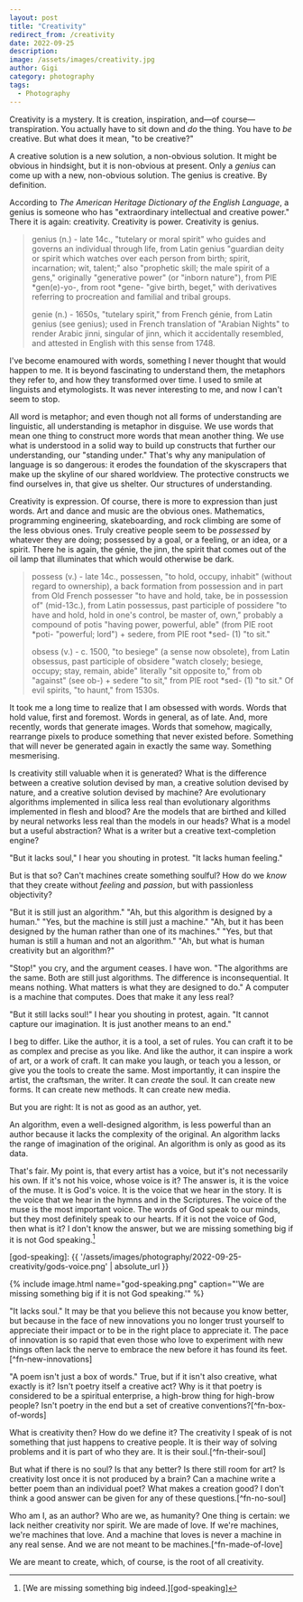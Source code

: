 ```yaml
---
layout: post
title: "Creativity"
redirect_from: /creativity
date: 2022-09-25
description:
image: /assets/images/creativity.jpg
author: Gigi
category: photography
tags:
  - Photography
---
```


Creativity is a mystery. It is creation, inspiration, and—of
course—transpiration. You actually have to sit down and _do_ the thing. You have
to _be_ creative. But what does it mean, "to be creative?"

A creative solution is a new solution, a non-obvious solution. It might be
obvious in hindsight, but it is non-obvious at present. Only a _genius_ can come
up with a new, non-obvious solution. The genius is creative. By definition.

According to _The American Heritage Dictionary of the English Language_, a genius
is someone who has "extraordinary intellectual and creative power." There it is
again: creativity. Creativity is power. Creativity is genius.

> genius (n.) - late 14c., "tutelary or moral spirit" who guides and governs an
> individual through life, from Latin genius "guardian deity or spirit which
> watches over each person from birth; spirit, incarnation; wit, talent;" also
> "prophetic skill; the male spirit of a gens," originally "generative power"
> (or "inborn nature"), from PIE *gen(e)-yo-, from root *gene- "give birth,
> beget," with derivatives referring to procreation and familial and tribal
> groups.
>
> genie (n.) - 1650s, "tutelary spirit," from French génie, from Latin genius
> (see genius); used in French translation of "Arabian Nights" to render Arabic
> jinni, singular of jinn, which it accidentally resembled, and attested in
> English with this sense from 1748.

I've become enamoured with words, something I never thought that would happen to
me. It is beyond fascinating to understand them, the metaphors they refer to,
and how they transformed over time. I used to smile at linguists and
etymologists. It was never interesting to me, and now I can't seem to stop.

All word is metaphor; and even though not all forms of understanding are
linguistic, all understanding is metaphor in disguise. We use words that mean
one thing to construct more words that mean another thing. We use what is
understood in a solid way to build up constructs that further our understanding,
our "standing under." That's why any manipulation of language is so dangerous:
it erodes the foundation of the skyscrapers that make up the skyline of our
shared worldview. The protective constructs we find ourselves in, that give us
shelter. Our structures of understanding.

Creativity is expression. Of course, there is more to expression than just
words. Art and dance and music are the obvious ones. Mathematics, programming
engineering, skateboarding, and rock climbing are some of the less obvious ones.
Truly creative people seem to be _possessed_ by whatever they are doing;
possessed by a goal, or a feeling, or an idea, or a spirit. There he is again,
the génie, the jinn, the spirit that comes out of the oil lamp that illuminates
that which would otherwise be dark.

> possess (v.) - late 14c., possessen, "to hold, occupy, inhabit" (without
> regard to ownership), a back formation from possession and in part from Old
> French possesser "to have and hold, take, be in possession of" (mid-13c.),
> from Latin possessus, past participle of possidere "to have and hold, hold in
> one's control, be master of, own," probably a compound of potis "having power,
> powerful, able" (from PIE root *poti- "powerful; lord") + sedere, from PIE
> root *sed- (1) "to sit."
>
> obsess (v.) - c. 1500, "to besiege" (a sense now obsolete), from Latin
> obsessus, past participle of obsidere "watch closely; besiege, occupy; stay,
> remain, abide" literally "sit opposite to," from ob "against" (see ob-) +
> sedere "to sit," from PIE root *sed- (1) "to sit." Of evil spirits, "to
> haunt," from 1530s.

It took me a long time to realize that I am obsessed with words. Words that hold
value, first and foremost. Words in general, as of late. And, more recently,
words that generate images. Words that somehow, magically, rearrange pixels to
produce something that never existed before. Something that will never be
generated again in exactly the same way. Something mesmerising.

Is creativity still valuable when it is generated? What is the difference
between a creative solution devised by man, a creative solution devised by
nature, and a creative solution devised by machine? Are evolutionary algorithms
implemented in silica less real than evolutionary algorithms implemented in
flesh and blood? Are the models that are birthed and killed by neural networks
less real than the models in our heads? What is a model but a useful
abstraction? What is a writer but a creative text-completion engine?

"But it lacks soul," I hear you shouting in protest. "It lacks human feeling."

But is that so? Can't machines create something soulful? How do we _know_ that
they create without _feeling_ and _passion_, but with passionless objectivity?

"But it is still just an algorithm."
"Ah, but this algorithm is designed by a human."
"Yes, but the machine is still just a machine."
"Ah, but it has been designed by the human rather than one of its machines."
"Yes, but that human is still a human and not an algorithm."
"Ah, but what is human creativity but an algorithm?"

"Stop!" you cry, and the argument ceases. I have won. "The algorithms are the
same. Both are still just algorithms. The difference is inconsequential. It
means nothing. What matters is what they are designed to do." A computer is a
machine that computes. Does that make it any less real?

"But it still lacks soul!" I hear you shouting in protest, again. "It cannot
capture our imagination. It is just another means to an end."

I beg to differ. Like the author, it is a tool, a set of rules. You can craft it
to be as complex and precise as you like. And like the author, it can inspire a
work of art, or a work of craft. It can make you laugh, or teach you a lesson,
or give you the tools to create the same. Most importantly, it can inspire the
artist, the craftsman, the writer. It can _create_ the soul. It can create new
forms. It can create new methods. It can create new media.

But you are right: It is not as good as an author, yet.

An algorithm, even a well-designed algorithm, is less powerful than an author
because it lacks the complexity of the original. An algorithm lacks the range of
imagination of the original. An algorithm is only as good as its data.

That's fair. My point is, that every artist has a voice, but it's not
necessarily his own. If it's not his voice, whose voice is it? The answer is, it
is the voice of the muse. It is God's voice. It is the voice that we hear in the
story. It is the voice that we hear in the hymns and in the Scriptures. The
voice of the muse is the most important voice. The words of God speak to our
minds, but they most definitely speak to our hearts. If it is not the voice of
God, then what is it? I don't know the answer, but we are missing something big
if it is not God speaking.[^fn-god-speaking]

[^fn-god-speaking]: [We are missing something big indeed.][god-speaking]

[god-speaking]: {{ '/assets/images/photography/2022-09-25-creativity/gods-voice.png' | absolute_url }}

{% include image.html name="god-speaking.png" caption="'We are missing something big if it is not God speaking.'" %}

"It lacks soul." It may be that you believe this not because you know better,
but because in the face of new innovations you no longer trust yourself to
appreciate their impact or to be in the right place to appreciate it. The pace
of innovation is so rapid that even those who love to experiment with new things
often lack the nerve to embrace the new before it has found its feet.[^fn-new-innovations]

"A poem isn't just a box of words." True, but if it isn't also creative, what
exactly is it? Isn't poetry itself a creative act? Why is it that poetry is
considered to be a spiritual enterprise, a high-brow thing for high-brow people?
Isn't poetry in the end but a set of creative conventions?[^fn-box-of-words]

What is creativity then? How do we define it? The creativity I speak of is not
something that just happens to creative people. It is their way of solving
problems and it is part of who they are. It is their soul.[^fn-their-soul]

But what if there is no soul? Is that any better? Is there still room for art?
Is creativity lost once it is not produced by a brain? Can a machine write a
better poem than an individual poet? What makes a creation good? I don't think a
good answer can be given for any of these questions.[^fn-no-soul]

Who am I, as an author? Who are we, as humanity? One thing is certain: we lack
neither creativity nor spirit. We are made of love. If we're machines, we're
machines that love. And a machine that loves is never a machine in any real
sense. And we are not meant to be machines.[^fn-made-of-love]

We are meant to create, which, of course, is the root of all creativity.

